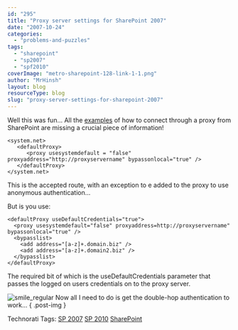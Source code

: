 ```yaml
---
id: "295"
title: "Proxy server settings for SharePoint 2007"
date: "2007-10-24"
categories:
  - "problems-and-puzzles"
tags:
  - "sharepoint"
  - "sp2007"
  - "spf2010"
coverImage: "metro-sharepoint-128-link-1-1.png"
author: "MrHinsh"
layout: blog
resourceType: blog
slug: "proxy-server-settings-for-sharepoint-2007"
---
```


Well this was fun... All the [examples](http://dotnet.org.za/jpfouche/archive/2007/03/23/sharepoint-2007-rss-viewer-and-proxy-configuration.aspx "Missing details") of how to connect through a proxy from SharePoint are missing a crucial piece of information!

```
<system.net>
   <defaultProxy>
      <proxy usesystemdefault = "false" proxyaddress="http://proxyservername" bypassonlocal="true" />
   </defaultProxy>
</system.net>
```

This is the accepted route, with an exception to e added to the proxy to use anonymous authentication...

But is you use:

```
<defaultProxy useDefaultCredentials="true">
  <proxy usesystemdefault="false" proxyaddress=http://proxyservername" bypassonlocal="true" />
  <bypasslist>
    <add address="[a-z]+.domain.biz" />
    <add address="[a-z]+.domain2.biz" />
  </bypasslist>
</defaultProxy>
```

The required bit of which is the useDefaultCredentials parameter that passes the logged on users credentials on to the proxy server.

![smile_regular](images/smile_regular-2-2.gif) Now all I need to do is get the double-hop authentication to work...
{ .post-img }

Technorati Tags: [SP 2007](http://technorati.com/tags/SP+2007) [SP 2010](http://technorati.com/tags/SP+2010) [SharePoint](http://technorati.com/tags/SharePoint)
